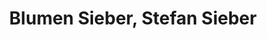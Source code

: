 ---
title: "Blumen Sieber, Stefan Sieber"
url: /limbach-oberfrohna/blumen-sieber-stefan-sieber/
shop: Blumen
---